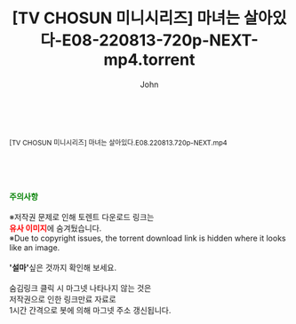 ﻿---
layout: post
title:  "[TV CHOSUN 미니시리즈] 마녀는 살아있다-E08-220813-720p-NEXT-mp4.torrent"
author: John
categories: [ 드라마 ]
tags: [  ]
image:  
description: "[TV CHOSUN 미니시리즈] 마녀는 살아있다-E08-220813-720p-NEXT-mp4 torrent 정보 공유"
toc: true
toc_sticky: true
---

<br>
<div class="view-img">
<a class="view_image" href="http://torrentmobile61.com/bbs/view_image.php?fn=%2Fdata%2Ffile%2Fdrama%2F3735183265_WtRoji6M_f8e3cfee26aaf6146231f594ef989644aea05518.jpg" target="_blank"><img alt="" class="img-tag" content="http://torrentmobile61.com/data/file/drama/3735183265_WtRoji6M_f8e3cfee26aaf6146231f594ef989644aea05518.jpg" itemprop="image" src="http://torrentmobile61.com/data/file/drama/3735183265_WtRoji6M_f8e3cfee26aaf6146231f594ef989644aea05518.jpg"/></a></div><div class="view-content" itemprop="description">
<p><span style="font-size:12px;">[TV CHOSUN 미니시리즈] 마녀는 살아있다.E08.220813.720p-NEXT.mp4</span> </p> </div>
    
<br><br><br>
<p data-ke-size="size16"><b><span style="color: green;">주의사항</span></b><br /><br />※저작권 문제로 인해 토렌트 다운로드 링크는<br /><b><span style="color: red;">유사 이미지</span></b>에 숨겨뒀습니다.<br />※Due to copyright issues, the torrent download link is hidden where it looks like an image.<br /><br /><b>'설마'</b>싶은 것까지 확인해 보세요.<br /><br />숨김링크 클릭 시 마그넷 나타나지 않는 것은<br />저작권으로 인한 링크만료 자료로<br />1시간 간격으로 봇에 의해 마그넷 주소 갱신됩니다.</p>

